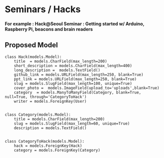 # Seminars / Hacks
#### For example : Hack@Seoul Seminar : Getting started w/ Arduino, Raspberry Pi, beacons and brain readers

## Proposed Model

    class Hack(models.Model):
        title  = models.CharField(max_length=200)
        short_description = models.CharField(max_length=400)
        long_description =  models.TextField()
        github_link = models.URLField(max_length=250, blank=True)
        ppt_link = models.URLField(max_length=250, blank=True)
        slug = models.SlugField(max_length=100, unique=True)
        cover_photo =  models.ImageField(upload_to='uploads',blank=True)
        category  = models.ManyToManyField(Category, blank=True, null=True, through='CategoryToHack')
        writer = models.ForeignKey(User)


    class Category(models.Model):
        title = models.CharField(max_length=200)
        slug = models.SlugField(max_length=60, unique=True)
        description = models.TextField()


    class CategoryToHack(models.Model):
        hack = models.ForeignKey(Hack)
        category = models.ForeignKey(Category)
